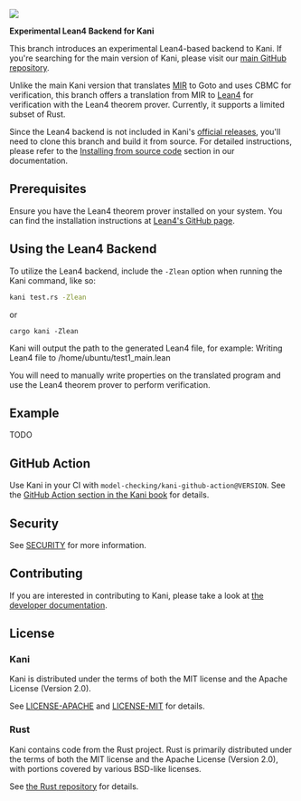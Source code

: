 ![](./kani-logo.png)

**Experimental Lean4 Backend for Kani**

This branch introduces an experimental Lean4-based backend to Kani. If you're searching for the main version of Kani, please visit our [main GitHub repository](https://github.com/model-checking/kani).

Unlike the main Kani version that translates [MIR](https://blog.rust-lang.org/2016/04/19/MIR.html) to Goto and uses CBMC for verification, this branch offers a translation from MIR to [Lean4](https://github.com/leanprover/lean4) for verification with the Lean4 theorem prover. Currently, it supports a limited subset of Rust.

Since the Lean4 backend is not included in Kani's [official releases](https://github.com/model-checking/kani/releases), you'll need to clone this branch and build it from source. For detailed instructions, please refer to the [Installing from source code](https://model-checking.github.io/kani/build-from-source.html) section in our documentation.

## Prerequisites

Ensure you have the Lean4 theorem prover installed on your system. You can find the installation instructions at [Lean4's GitHub page](https://github.com/leanprover/lean4#installation).

## Using the Lean4 Backend

To utilize the Lean4 backend, include the `-Zlean` option when running the Kani command, like so:

```bash
kani test.rs -Zlean
```
or 
```
cargo kani -Zlean
```

Kani will output the path to the generated Lean4 file, for example:
Writing Lean4 file to /home/ubuntu/test1_main.lean


You will need to manually write properties on the translated program and use the Lean4 theorem prover to perform verification.

## Example
TODO



## GitHub Action

Use Kani in your CI with `model-checking/kani-github-action@VERSION`. See the
[GitHub Action section in the Kani
book](https://model-checking.github.io/kani/install-github-ci.html)
for details.

## Security
See [SECURITY](https://github.com/model-checking/kani/security/policy) for more information.

## Contributing
If you are interested in contributing to Kani, please take a look at [the developer documentation](https://model-checking.github.io/kani/dev-documentation.html).

## License
### Kani
Kani is distributed under the terms of both the MIT license and the Apache License (Version 2.0).

See [LICENSE-APACHE](LICENSE-APACHE) and [LICENSE-MIT](LICENSE-MIT) for details.

### Rust
Kani contains code from the Rust project.
Rust is primarily distributed under the terms of both the MIT license and the Apache License (Version 2.0), with portions covered by various BSD-like licenses.

See [the Rust repository](https://github.com/rust-lang/rust) for details.
